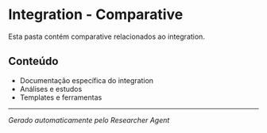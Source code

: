 # Integration - Comparative

Esta pasta contém comparative relacionados ao integration.

## Conteúdo
- Documentação específica do integration
- Análises e estudos
- Templates e ferramentas

---
*Gerado automaticamente pelo Researcher Agent*
